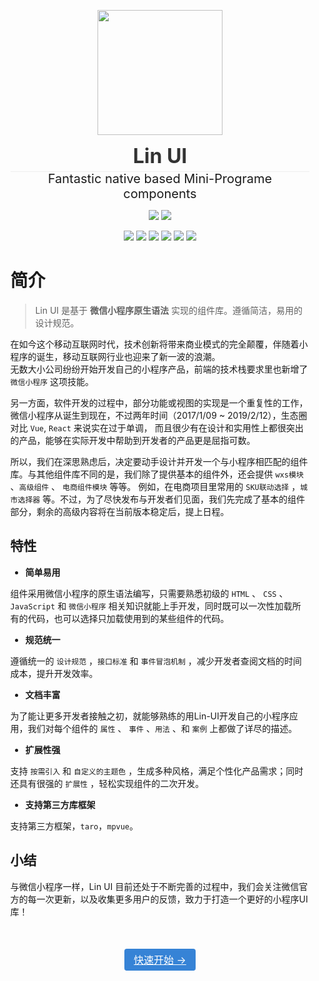 
<p align="center">
    <img
      class="QR-img" src="http://imglf3.nosdn0.126.net/img/YUdIR2E3ME5weEZWVFhTU3I2YnRTVnB6VHZsbHR0SzJtMHNCK28rUE41QzljaFBmdmc2ZUFBPT0.jpg?imageView&thumbnail=500x0&quality=96&stripmeta=0&type=jpg">
  <!-- </a> -->
</p>

<div align="center"> <span class="logo" > Lin UI </span> </div>

<div class="row" />

<div align="center">
  <span class="desc" >Fantastic native based Mini-Programe components</span> 
</div>

<div align="center">

![](https://img.shields.io/badge/build-passing-00d508.svg)
![](https://img.shields.io/badge/license-MIT-3963bc.svg)

</div>

<div align="center">

![](https://img.shields.io/badge/less-^2.7.3-00d508.svg)
![](https://img.shields.io/badge/eslint-^5.0.1-00d508.svg)
![](https://img.shields.io/badge/cli-0.0.1.alpha.1-3963bc.svg)
![](https://img.shields.io/badge/npm-v3.0.0+-00d508.svg)
![](https://img.shields.io/badge/gulp-v3.9.1-00d508.svg)
![](https://img.shields.io/badge/node-v12.18.0+-00d508.svg)

</div>


# <H2Icon />简介

> Lin UI 是基于 **微信小程序原生语法** 实现的组件库。遵循简洁，易用的设计规范。


在如今这个移动互联网时代，技术创新将带来商业模式的完全颠覆，伴随着小程序的诞生，移动互联网行业也迎来了新一波的浪潮。<br/>
无数大小公司纷纷开始开发自己的小程序产品，前端的技术栈要求里也新增了 `微信小程序` 这项技能。

另一方面，软件开发的过程中，部分功能或视图的实现是一个重复性的工作，微信小程序从诞生到现在，不过两年时间（2017/1/09 ~ 2019/2/12），生态圈对比 `Vue`, `React` 来说实在过于单调， 而且很少有在设计和实用性上都很突出的产品，能够在实际开发中帮助到开发者的产品更是屈指可数。<br />

所以，我们在深思熟虑后，决定要动手设计并开发一个与小程序相匹配的组件库。与其他组件库不同的是，我们除了提供基本的组件外，还会提供 `wxs模块` 、`高级组件` 、 `电商组件模块` 等等。
例如，在电商项目里常用的 `SKU联动选择` ，`城市选择器` 等。不过，为了尽快发布与开发者们见面，我们先完成了基本的组件部分，剩余的高级内容将在当前版本稳定后，提上日程。

## 特性

 - **简单易用**

组件采用微信小程序的原生语法编写，只需要熟悉初级的 `HTML` 、 `CSS` 、 `JavaScript` 和 `微信小程序` 相关知识就能上手开发，同时既可以一次性加载所有的代码，也可以选择只加载使用到的某些组件的代码。

 - **规范统一**

遵循统一的 `设计规范` ，`接口标准` 和 `事件冒泡机制` ，减少开发者查阅文档的时间成本，提升开发效率。

 - **文档丰富**

为了能让更多开发者接触之初，就能够熟练的用Lin-UI开发自己的小程序应用，我们对每个组件的 `属性` 、 `事件` 、`用法` 、和 `案例` 上都做了详尽的描述。

 - **扩展性强**

支持 `按需引入` 和 `自定义的主题色` ，生成多种风格，满足个性化产品需求；同时还具有很强的 `扩展性` ，轻松实现组件的二次开发。
 
 - **支持第三方库框架**

支持第三方框架，`taro`，`mpvue`。

## 小结
  与微信小程序一样，Lin UI 目前还处于不断完善的过程中，我们会关注微信官方的每一次更新，以及收集更多用户的反馈，致力于打造一个更好的小程序UI库！<br/>



<p class="action">
  <a href="/start/" class="action-button">快速开始 →</a>
</p>

<style>

.center {
  text-align:center;
  display:flex;
  width: 100%;
  font-size: 36px;
  flex-direction: row;
  align-items: center;
  justify-content:center;  
  margin-bottom: 20px;
  margin-top: 20px;
}

.logo {
  font-size: 32px;
  font-weight: bold;
  color: #333;
}

.desc {
  font-size: 20px;
}

.row {
  height: 1px;
  width: 95%;
  background: #eee;
  margin: 5px auto 20px;
}

.action {
  text-align:center;
  margin-top: 50px;
}

.action-button {
  display: inline-block;
  font-size: 16px;
  color: #fff;
  padding: 5px 15px;
  line-hight: 45px;
  background-color: #3683d6;
  border-radius: 4px;
  transition: background-color .1s ease;
  box-sizing: border-box;
  border-bottom: 1px solid #3683d6;
}

.QR-wrapper{
  width: 100%;
  display: flex;
  flex-direction: row;
  align-items: center;
  justify-content:center;  
  margin-bottom: 50px;
  margin-top: 50px;
}

.QR-img{
  height: 200px;
  width:200px;
}
</style>

<RightMenu />